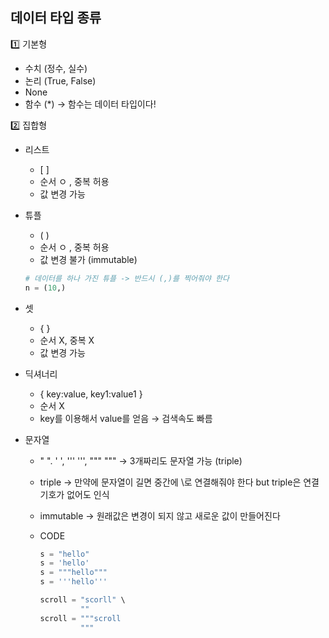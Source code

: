 ## 데이터 타입 종류

1️⃣ 기본형

- 수치 (정수, 실수)
- 논리 (True, False)
- None
- 함수 (*) → 함수는 데이터 타입이다!

2️⃣ 집합형

- 리스트
    - [ ]
    - 순서 ㅇ , 중복 허용
    - 값 변경 가능
- 튜플
    - ( )
    - 순서 ㅇ , 중복 허용
    - 값 변경 불가 (immutable)

    ```python
    # 데이터를 하나 가진 튜플 -> 반드시 (,)를 찍어줘야 한다
    n = (10,)
    ```

- 셋
    - { }
    - 순서 X, 중복 X
    - 값 변경 가능
- 딕셔너리
    - { key:value, key1:value1 }
    - 순서 X
    - key를 이용해서 value를 얻음 → 검색속도 빠름
- 문자열
    - "  ". ' ', ''' ''', """ """ → 3개짜리도 문자열 가능 (triple)
    - triple → 만약에 문자열이 길면 중간에 \로 연결해줘야 한다 but triple은 연결기호가 없어도 인식
    - immutable → 원래값은 변경이 되지 않고 새로운 값이 만들어진다
    - CODE

        ```python
        s = "hello"
        s = 'hello'
        s = """hello"""
        s = '''hello'''

        scroll = "scorll" \
                 ""
        scroll = """scroll
                 """
        ```